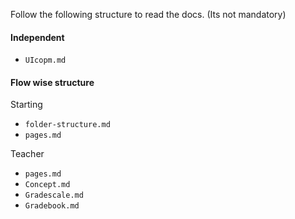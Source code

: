 Follow the following structure to read the docs. (Its not mandatory)

#### Independent
  - `UIcopm.md`

#### Flow wise structure
Starting
  - `folder-structure.md`
  - `pages.md`

Teacher
  - `pages.md`
  - `Concept.md`
  - `Gradescale.md`
  - `Gradebook.md`
